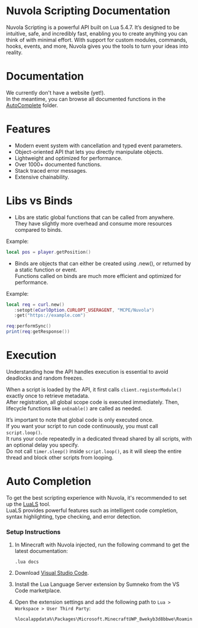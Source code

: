 # Nuvola Scripting Documentation

Nuvola Scripting is a powerful API built on Lua 5.4.7.
It’s designed to be intuitive, safe, and incredibly fast, enabling you to create anything you can think of with minimal effort.
With support for custom modules, commands, hooks, events, and more, Nuvola gives you the tools to turn your ideas into reality.

# Documentation

We currently don't have a website (yet!).  
In the meantime, you can browse all documented functions in the [AutoComplete](AutoComplete/) folder.

# Features
- Modern event system with cancellation and typed event parameters.
- Object-oriented API that lets you directly manipulate objects.
- Lightweight and optimized for performance.
- Over 1000+ documented functions.
- Stack traced error messages.
- Extensive chainability.

# Libs vs Binds

- Libs are static global functions that can be called from anywhere.  
   They have slightly more overhead and consume more resources compared to binds.

Example:
```lua
local pos = player.getPosition()
```

- Binds are objects that can either be created using .new(), or returned by a static function or event.  
   Functions called on binds are much more efficient and optimized for performance.

Example:
```lua
local req = curl.new()
   :setopt(eCurlOption.CURLOPT_USERAGENT, "MCPE/Nuvola")
   :get("https://example.com")

req:performSync()
print(req:getResponse())
```

# Execution

Understanding how the API handles execution is essential to avoid deadlocks and random freezes.

When a script is loaded by the API, it first calls `client.registerModule()` exactly once to retrieve metadata.  
After registration, all global scope code is executed immediately. Then, lifecycle functions like `onEnable()` are called as needed.  

It’s important to note that global code is only executed once.  
If you want your script to run code continuously, you must call `script.loop()`.  
It runs your code repeatedly in a dedicated thread shared by all scripts, with an optional delay you specify.  
Do not call `timer.sleep()` inside `script.loop()`, as it will sleep the entire thread and block other scripts from looping.

# Auto Completion

To get the best scripting experience with Nuvola, it's recommended to set up the [LuaLS](https://github.com/LuaLS/lua-language-server) tool.  
LuaLS provides powerful features such as intelligent code completion, syntax highlighting, type checking, and error detection.

### Setup Instructions

1. In Minecraft with Nuvola injected, run the following command to get the latest documentation:  
   ```
   .lua docs
   ```

2. Download [Visual Studio Code](https://code.visualstudio.com/).

3. Install the Lua Language Server extension by Sumneko from the VS Code marketplace.

4. Open the extension settings and add the following path to `Lua > Workspace > User Third Party`:
   ```
   %localappdata%\Packages\Microsoft.MinecraftUWP_8wekyb3d8bbwe\RoamingState\Nuvola\Scripts\API
   ```